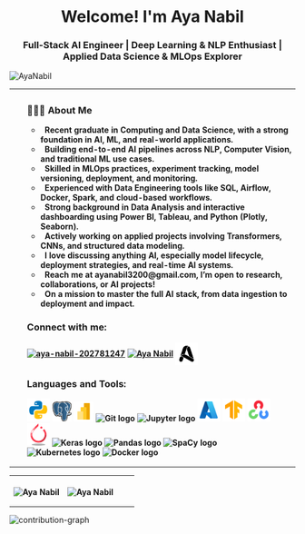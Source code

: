 <!--
<img align="center" src="assests/banner.gif" alt="banner">

<div style="text-align: center;"> 

[![GitHub WidgetBox](https://github-widgetbox.vercel.app/api/profile?username=1AyaNabil1&data=followers,repositories,stars,commits&theme=dark)](https://github.com/1AyaNabil1/github-widgetbox) 
</div>
-->
<h1 align="center">Welcome! I'm Aya Nabil</h1>
<h3 align="center">Full-Stack AI Engineer | Deep Learning & NLP Enthusiast | Applied Data Science & MLOps Explorer</h3>

<p align="left"> <img src="https://komarev.com/ghpvc/?username=1AyaNabil18&label=Profile%20views&color=0e75b6&style=flat" alt="AyaNabil" /> </p>

<!--
<p align="center"> <img src="https://github-profile-trophy.vercel.app/?username=1AyaNabil1&column=-1&theme=onedark" alt="AyaNabil" /></p>
-->

<table style="width:100%", align="center">
    <tr>
        <th align="Left">
                <ul>
                <h3> 👨🏻‍💻 About Me </h3>
                    <ul> 
                        <li> &nbsp; Recent graduate in Computing and Data Science, with a strong foundation in AI, ML, and real-world applications.</li>
                        <li> &nbsp; Building end-to-end AI pipelines across NLP, Computer Vision, and traditional ML use cases.</li>
                        <li> &nbsp; Skilled in MLOps practices, experiment tracking, model versioning, deployment, and monitoring.</li>
                        <li> &nbsp; Experienced with Data Engineering tools like SQL, Airflow, Docker, Spark, and cloud-based workflows.</li>
                        <li> &nbsp; Strong background in Data Analysis and interactive dashboarding using Power BI, Tableau, and Python (Plotly, Seaborn).</li>
                        <li> &nbsp; Actively working on applied projects involving Transformers, CNNs, and structured data modeling.</li>
                        <li> &nbsp; I love discussing anything AI, especially model lifecycle, deployment strategies, and real-time AI systems.</li>
                        <li> &nbsp; Reach me at <b>ayanabil3200@gmail.com</b>, I’m open to research, collaborations, or AI projects!</li>
                        <li> &nbsp; On a mission to master the full AI stack, from data ingestion to deployment and impact.</li>
                    </ul>
                <h3 align="left">Connect with me:</h3>
                    <p align="left">
                        <a href="www.linkedin.com/in/aya-nabil-202781247" target="blank"><img align="center" src="https://raw.githubusercontent.com/rahuldkjain/github-profile-readme-generator/master/src/images/icons/Social/linked-in-alt.svg" alt="aya-nabil-202781247" height="30" width="35" /></a>
                        <a href="https://www.kaggle.com/ayanabil11" target="blank"><img align="center" src="https://raw.githubusercontent.com/rahuldkjain/github-profile-readme-generator/master/src/images/icons/Social/kaggle.svg" alt="Aya Nabil" height="30" width="35" /></a>
                        <a href="https://ayanabil.vercel.app/" target="_blank"><img align="center" src="assests\main.ico" alt="Personal Website" height="40" width="40"/></a>
<h3 align="left">Languages and Tools:</h3>
<p align="left"> 
    <img src="assests\python.svg" width="40" alt="Python logo" />
    <img src="assests\postgresql.png" width="35" alt="PostgreSQL logo" />
    <img src="assests\power-bi.png" width="35" alt="PostgreSQL logo" />
    <img src="https://cdn.simpleicons.org/git/F05032" width="32" alt="Git logo" />
    <img src="https://cdn.simpleicons.org/jupyter/F37626" width="40" alt="Jupyter logo" />
    <img src="assests\azure.png" width="40" alt="Azure logo" />
    <img src="assests\tensorflow.png" width="40" alt="Tensorflow logo" />
    <img src="assests\opencv.png" width="40" alt="Tensorflow logo" />
    <img src="assests\pytorch.png" width="40" alt="PyTorch logo" />
    <img src="https://cdn.simpleicons.org/keras/D00000" width="33" alt="Keras logo" />
    <img src="https://cdn.simpleicons.org/pandas/150458" width="40" alt="Pandas logo" />
    <img src="https://cdn.simpleicons.org/spacy/09A3D5" width="40" alt="SpaCy logo" />
    <img src="https://cdn.simpleicons.org/kubernetes/326CE5" width="35" alt="Kubernetes logo" />
    <img src="https://cdn.simpleicons.org/docker/2496ED" width="40" alt="Docker logo" />
    </p>
                    </p>       
    </tr>
</table>

<table>
    <tr>
        <th>
            <p><img align="center" src="https://readmestats.999857.xyz/api?username=1AyaNabil1&show_icons=true&locale=en&theme=dark" alt="Aya Nabil"/></p>
        </th>
        <th>
            <p><img align="center" src="https://github-readme-streak-stats.herokuapp.com/?user=1AyaNabil1&theme=dark" alt="Aya Nabil" style="padding-right: 30px;"/></p>
        </th>
    </tr>
</table>

[//]: # (<p><img align="center" src="https://github-readme-stats.vercel.app/api/top-langs/?username=1AyaNabil1&hide_progress=true&theme=dark" alt="1AyaNabil1" width=400 /></p> )

[//]: # (<br> )

[//]: # (<p><img align="center" src="assets/eyepop.png" alt="eyepop" height="150"/></p>)

![contribution-graph](https://github-readme-activity-graph.vercel.app/graph?username=1AyaNabil1&bg_color=12111d&color=ffffff&line=1055e0&point=00ff11&area=true&hide_border=true)
<br>

